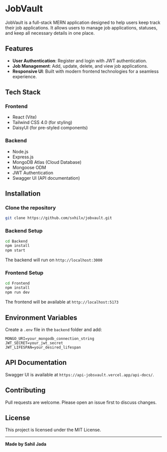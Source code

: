 # JobVault

JobVault is a full-stack MERN application designed to help users keep track their job applications. It allows users to manage job applications, statuses, and keep all necessary details in one place.

## Features

- **User Authentication**: Register and login with JWT authentication.
- **Job Management**: Add, update, delete, and view job applications.
- **Responsive UI**: Built with modern frontend technologies for a seamless experience.

## Tech Stack

### Frontend
- React (Vite)
- Tailwind CSS  4.0 (for styling)
- DaisyUI (for pre-styled components)

### Backend
- Node.js
- Express.js
- MongoDB Atlas (Cloud Database)
- Mongoose ODM
- JWT Authentication
- Swagger UI (API documentation)

## Installation

### Clone the repository
```bash
git clone https://github.com/sxhilx/jobvault.git
```

### Backend Setup
```bash
cd Backend
npm install
npm start
```
The backend will run on `http://localhost:3000`

### Frontend Setup
```bash
cd Frontend
npm install
npm run dev
```
The frontend will be available at `http://localhost:5173`

## Environment Variables
Create a `.env` file in the `backend` folder and add:
```env
MONGO_URI=your_mongodb_connection_string
JWT_SECRET=your_jwt_secret
JWT_LIFESPAN=your_desired_lifespan
```

## API Documentation
Swagger UI is available at `https://api-jobsvault.vercel.app/api-docs/`.

## Contributing
Pull requests are welcome. Please open an issue first to discuss changes.

## License
This project is licensed under the MIT License.

---
**Made by Sahil Jada**
